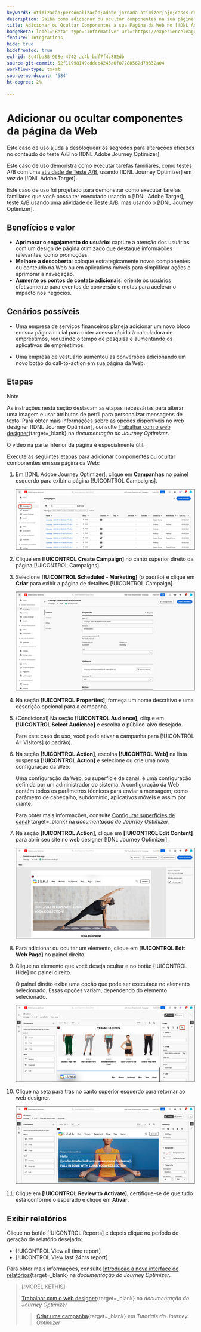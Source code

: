 ```yaml
---
keywords: otimização;personalização;adobe jornada otimizer;ajo;casos de uso;cenários;adicionar conteúdo;ocultar conteúdo;adicionar componentes;ocultar componentes
description: Saiba como adicionar ou ocultar componentes na sua página da Web usando o [!DNL Adobe Journey Optimizer].
title: Adicionar ou Ocultar Componentes à sua Página da Web no [!DNL Adobe Journey Optimizer]
badgeBeta: label="Beta" type="Informative" url="https://experienceleague.adobe.com/docs/target/using/introduction/intro.html?lang=pt-BR#beta newtab=true" tooltip="O que são recursos beta no  [!DNL Adobe Target]."
feature: Integrations
hide: true
hidefromtoc: true
exl-id: 8c4fba88-908e-4742-ac4b-bdf7f4c882db
source-git-commit: 52f11998149cddeb4245a0f07280562d79332a04
workflow-type: tm+mt
source-wordcount: '584'
ht-degree: 2%

---
```


# Adicionar ou ocultar componentes da página da Web

Este caso de uso ajuda a desbloquear os segredos para alterações eficazes no conteúdo do teste A/B no [!DNL Adobe Journey Optimizer].

Este caso de uso demonstra como executar tarefas familiares, como testes A/B com uma [atividade de Teste A/B](/help/main/c-activities/t-test-ab/test-ab.md), usando [!DNL Journey Optimizer] em vez de [!DNL Adobe Target].

Este caso de uso foi projetado para demonstrar como executar tarefas familiares que você possa ter executado usando o [!DNL Adobe Target], teste A/B usando uma [atividade de Teste A/B](/help/main/c-activities/t-test-ab/test-ab.md), mas usando o [!DNL Journey Optimizer].

## Benefícios e valor

* **Aprimorar o engajamento do usuário**: capture a atenção dos usuários com um design de página otimizado que destaque informações relevantes, como promoções.
* **Melhore a descoberta**: coloque estrategicamente novos componentes ou conteúdo na Web ou em aplicativos móveis para simplificar ações e aprimorar a navegação.
* **Aumente os pontos de contato adicionais**: oriente os usuários efetivamente para eventos de conversão e metas para acelerar o impacto nos negócios.

## Cenários possíveis

* Uma empresa de serviços financeiros planeja adicionar um novo bloco em sua página inicial para obter acesso rápido à calculadora de empréstimos, reduzindo o tempo de pesquisa e aumentando os aplicativos de empréstimos.

* Uma empresa de vestuário aumentou as conversões adicionando um novo botão do call-to-action em sua página da Web.

## Etapas

>[!NOTE]
>
>As instruções nesta seção destacam as etapas necessárias para alterar uma imagem e usar atributos de perfil para personalizar mensagens de texto. Para obter mais informações sobre as opções disponíveis no web designer [!DNL Journey Optimizer], consulte [Trabalhar com o web designer](https://experienceleague.adobe.com/en/docs/journey-optimizer/using/channels/web/author-web-pages/web-visual-editor){target=_blank} na *documentação do Journey Optimizer*.
>
>O vídeo na parte inferior da página é especialmente útil.

Execute as seguintes etapas para adicionar componentes ou ocultar componentes em sua página da Web:

1. Em [!DNL Adobe Journey Optimizer], clique em **Campanhas** no painel esquerdo para exibir a página [!UICONTROL Campaigns].

   ![Página de aterrissagem do Adobe Journey Optimizer com guia Campanhas realçada.](/help/main/c-integrating-target-with-mac/ajo/assets/ajo-landing-page.png)

1. Clique em **[!UICONTROL Create Campaign]** no canto superior direito da página [!UICONTROL Campaigns].

1. Selecione **[!UICONTROL Scheduled - Marketing]** (o padrão) e clique em **Criar** para exibir a página de detalhes [!UICONTROL Campaign].

   ![Página de detalhes da campanha no Adobe Journey Optimizer](/help/main/c-integrating-target-with-mac/ajo/assets/campaign-details.png)

1. Na seção **[!UICONTROL Properties]**, forneça um nome descritivo e uma descrição opcional para a campanha.

1. (Condicional) Na seção **[!UICONTROL Audience]**, clique em **[!UICONTROL Select Audience]** e escolha o público-alvo desejado.

   Para este caso de uso, você pode ativar a campanha para [!UICONTROL All Visitors] (o padrão).

1. Na seção **[!UICONTROL Action]**, escolha **[!UICONTROL Web]** na lista suspensa **[!UICONTROL Action]** e selecione ou crie uma nova configuração da Web.

   Uma configuração da Web, ou superfície de canal, é uma configuração definida por um administrador do sistema. A configuração da Web contém todos os parâmetros técnicos para enviar a mensagem, como parâmetro de cabeçalho, subdomínio, aplicativos móveis e assim por diante.

   Para obter mais informações, consulte [Configurar superfícies de canal](https://experienceleague.adobe.com/en/docs/journey-optimizer/using/configuration/channel-surfaces#set-up-channel-surfaces){target=_blank} na *documentação do Journey Optimizer*.

1. Na seção **[!UICONTROL Action]**, clique em **[!UICONTROL Edit Content]** para abrir seu site no web designer [!DNL Journey Optimizer].

   ![Página de aterrissagem de Yoga no site da LUMA](/help/main/c-integrating-target-with-mac/ajo/assets/luma-yoga-landing.png)

1. Para adicionar ou ocultar um elemento, clique em **[!UICONTROL Edit Web Page]** no painel direito.

1. Clique no elemento que você deseja ocultar e no botão [!UICONTROL Hide] no painel direito.

   O painel direito exibe uma opção que pode ser executada no elemento selecionado. Essas opções variam, dependendo do elemento selecionado.

   ![Botão Ocultar elemento](/help/main/c-integrating-target-with-mac/ajo/assets/hide-element.png)

1. Clique na seta para trás no canto superior esquerdo para retornar ao web designer.

   ![Seta para trás](/help/main/c-integrating-target-with-mac/ajo/assets/back-arrow.png)

1. Clique em **[!UICONTROL Review to Activate]**, certifique-se de que tudo está conforme o esperado e clique em **Ativar**.

## Exibir relatórios

Clique no botão [!UICONTROL Reports] e depois clique no período de geração de relatório desejado:

* [!UICONTROL View all time report]
* [!UICONTROL View last 24hrs report]

Para obter mais informações, consulte [Introdução à nova interface de relatórios](https://experienceleague.adobe.com/en/docs/journey-optimizer/using/channel-report/report-gs-cja){target=_blank} na *documentação do Journey Optimizer*.

>[!MORELIKETHIS]
>
>[Trabalhar com o web designer](https://experienceleague.adobe.com/en/docs/journey-optimizer/using/channels/web/author-web-pages/web-visual-editor){target=_blank} na *documentação do Journey Optimizer*
>>[Criar uma campanha](https://experienceleague.adobe.com/en/docs/journey-optimizer-learn/tutorials/create-campaigns/create-a-campaign){target=_blank} em *Tutoriais do Journey Optimizer*
